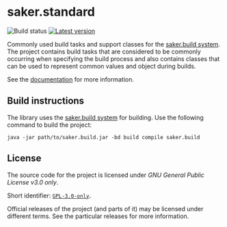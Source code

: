 # saker.standard

![Build status](https://img.shields.io/azure-devops/build/sakerbuild/84e4764f-1d0d-47f1-835f-360a5848bb58/2/master) [![Latest version](https://mirror.nest.saker.build/badges/saker.standard/version.svg)](https://nest.saker.build/package/saker.standard "saker.standard | saker.nest")

Commonly used build tasks and support classes for the [saker.build system](https://saker.build). The project contains build tasks that are considered to be commonly occurring when specifying the build process and also contains classes that can be used to represent common values and object during builds.

See the [documentation](https://saker.build/saker.standard/doc/) for more information.

## Build instructions

The library uses the [saker.build system](https://saker.build) for building. Use the following command to build the project:

```
java -jar path/to/saker.build.jar -bd build compile saker.build
```

## License

The source code for the project is licensed under *GNU General Public License v3.0 only*.

Short identifier: [`GPL-3.0-only`](https://spdx.org/licenses/GPL-3.0-only.html).

Official releases of the project (and parts of it) may be licensed under different terms. See the particular releases for more information.
